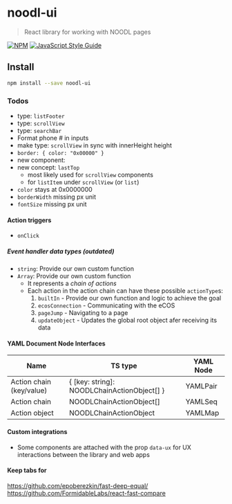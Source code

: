 # noodl-ui

> React library for working with NOODL pages

[![NPM](https://img.shields.io/npm/v/noodl-ui.svg)](https://www.npmjs.com/package/noodl-ui) [![JavaScript Style Guide](https://img.shields.io/badge/code_style-standard-brightgreen.svg)](https://standardjs.com)

## Install

```bash
npm install --save noodl-ui
```

### Todos

- type: `listFooter`
- type: `scrollView`
- type: `searchBar`
- Format phone # in inputs
- make type: `scrollView` in sync with innerHeight height
- `border: { color: "0x00000" }`
- new component:
- new concept: `lastTop`
  - most likely used for `scrollView` components
  - for `listItem` under `scrollView` (or `list`)
- `color` stays at 0x0000000
- `borderWidth` missing px unit
- `fontSize` missing px unit

#### Action triggers

- `onClick`

##### Event handler data types (outdated)

- `string`: Provide our own custom function
- `Array`: Provide our own custom function
  - It represents a _chain of actions_
  - Each action in the action chain can have these possible `actionType`s:
    1. `builtIn` - Provide our own function and logic to achieve the goal
    2. `ecosConnection` - Communicating with the eCOS
    3. `pageJump` - Navigating to a page
    4. `updateObject` - Updates the global root object afer receiving its data

#### YAML Document Node Interfaces

| Name                     | TS type                                     | YAML Node |
| ------------------------ | ------------------------------------------- | --------- |
| Action chain (key/value) | { [key: string]: NOODLChainActionObject[] } | YAMLPair  |
| Action chain             | NOODLChainActionObject[]                    | YAMLSeq   |
| Action object            | NOODLChainActionObject                      | YAMLMap   |

#### Custom integrations

- Some components are attached with the prop `data-ux` for UX interactions between the library and web apps

#### Keep tabs for

https://github.com/epoberezkin/fast-deep-equal/
https://github.com/FormidableLabs/react-fast-compare
